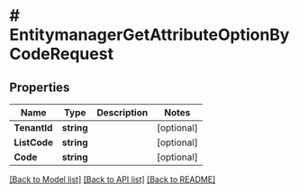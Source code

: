 # # EntitymanagerGetAttributeOptionByCodeRequest


## Properties 


Name | Type | Description | Notes
------------ | ------------- | ------------- | -------------
**TenantId**| **string** |   | [optional]
**ListCode**| **string** |   | [optional]
**Code**| **string** |   | [optional]


[[Back to Model list]](../../README.md#models) [[Back to API list]](../../README.md#endpoints) [[Back to README]](../../README.md)

